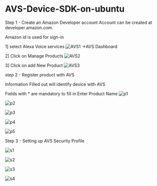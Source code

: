 # AVS-Device-SDK-on-ubuntu
Step 1 - Create an Amazon Developer account 
Account can be created at developer.amazon.com.

Amazon id is used for sign-in


1] select Alexa Voice services 
![AVS1](https://user-images.githubusercontent.com/63131401/110988858-14330b80-833f-11eb-9d11-baa0371ac288.png) 
                             ->AVS Dashboard 

2] Click on Manage Products 
![AVS2](https://user-images.githubusercontent.com/63131401/110989185-8146a100-833f-11eb-9df3-c621c8de7aa2.png)

3] Click on add New Product
![AVS3](https://user-images.githubusercontent.com/63131401/110989831-750f1380-8340-11eb-9924-170ec004694c.png)



step 2 - Register product with AVS


Information Filled out will identify device with AVS

Fields with * are mandatory to fill in 
Enter Product Name
![p1](https://user-images.githubusercontent.com/63131401/110989515-0631ba80-8340-11eb-85d9-75f37dff0b42.png)

![p2](https://user-images.githubusercontent.com/63131401/110989520-0762e780-8340-11eb-8296-0c9e31f3aae7.png)

![p3](https://user-images.githubusercontent.com/63131401/110989523-07fb7e00-8340-11eb-804f-0d9f31b7ba5b.png)

![p4](https://user-images.githubusercontent.com/63131401/110989524-08941480-8340-11eb-8b6e-9ee9b8d9723e.png)

![p5](https://user-images.githubusercontent.com/63131401/110989527-092cab00-8340-11eb-89fb-11629f559f4f.png)



Step 3 - Setting up AVS Security Profile

![s1](https://user-images.githubusercontent.com/63131401/110990252-1302de00-8341-11eb-84c8-cf8512ed5afd.png)

![s2](https://user-images.githubusercontent.com/63131401/110990247-11d1b100-8341-11eb-8628-623acf3f14f6.png)

![s3](https://user-images.githubusercontent.com/63131401/110990246-11391a80-8341-11eb-883f-4aebffe44c46.png)

![s4](https://user-images.githubusercontent.com/63131401/110990243-10a08400-8341-11eb-8a91-d1f9bab8eb1f.png)






